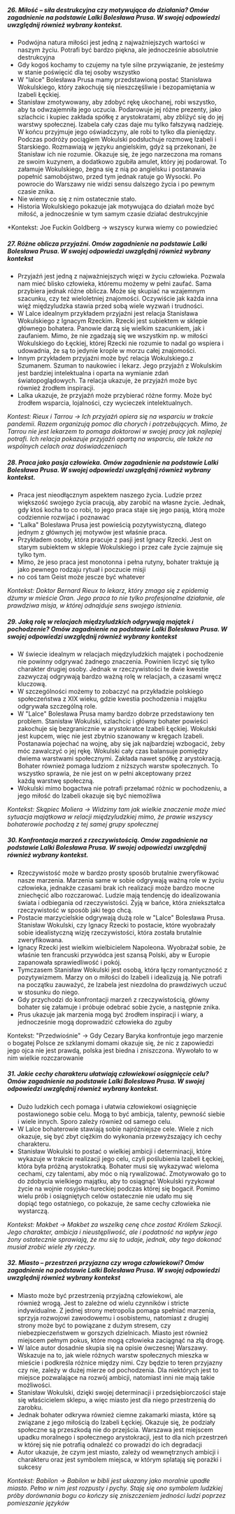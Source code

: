 ##### 26. Miłość – siła destrukcyjna czy motywująca do działania? Omów zagadnienie na podstawie Lalki Bolesława Prusa. W swojej odpowiedzi uwzględnij również wybrany kontekst.

- Podwójna natura miłości jest jedną z najważniejszych wartości w naszym życiu. Potrafi być bardzo piękna, ale jednocześnie absolutnie destrukcyjna
- Gdy kogoś kochamy to czujemy na tyle silne przywiązanie, że jesteśmy w stanie poświęcić dla tej osoby wszystko
- W "lalce" Bolesława Prusa mamy przedstawioną postać Stanisława Wokulskiego, który zakochuję się nieszczęśliwie i bezopamiętania w Izabeli Łęckiej. 
- Stanisław zmotywowany, aby zdobyć rękę ukochanej, robi wszystko, aby ta odwzajemniła jego uczucia. Podarowuje jej różne prezenty, jako szlachcic i kupiec zakłada spółkę z arystokratami, aby zbliżyć się do jej warstwy społecznej. Izabela cały czas daje mu tylko fałszywą nadzieję. W końcu przyjmuje jego oświadczyny, ale robi to tylko dla pieniędzy. Podczas podróży pociągiem Wokulski podsłuchuje rozmowę Izabeli i Starskiego. Rozmawiają w języku angielskim, gdyż są przekonani, że Stanisław ich nie rozumie. Okazuje się, że jego narzeczona ma romans ze swoim kuzynem, a dodatkowo zgubiła amulet, który jej podarował. To załamuje Wokulskiego, żegna się z nią po angielsku i postanawia popełnić samobójstwo, przed tym jednak ratuje go Wysocki. Po powrocie do Warszawy nie widzi sensu dalszego życia i po pewnym czasie znika. 
- Nie wiemy co się z nim ostatecznie stało. 
- Historia Wokulskiego pokazuje jak motywująca do działań może być miłość, a jednocześnie w tym samym czasie działać destrukcyjnie

*Kontekst: Joe Fuckin Goldberg -> wszyscy kurwa wiemy co powiedzieć 

##### 27. Różne oblicza przyjaźni. Omów zagadnienie na podstawie Lalki Bolesława Prusa. W swojej odpowiedzi uwzględnij również wybrany kontekst

- Przyjaźń jest jedną z najważniejszych więzi w życiu człowieka. Pozwala nam mieć blisko człowieka, któremu możemy w pełni zaufać. Sama przybiera jednak różne oblicza. Może się skupiać na wzajemnym szacunku, czy też wieloletniej znajomości. Oczywiście jak każda inna więź międzyludzka stawia przed sobą wiele wyzwań i trudności. 
- W Lalce idealnym przykładem przyjaźni jest relacja Stanisława Wokulskiego z Ignacym Rzeckim. Rzecki jest subiektem w sklepie głównego bohatera. Panowie darzą się wielkim szacunkiem, jak i zaufaniem. Mimo, że nie zgadzają się we wszystkim np. w miłości Wokulskiego do Łęckiej, której Rzecki nie rozumie to nadal go wspiera i udowadnia, że są to jedynie krople w morzu całej znajomości.   
- Innym przykładem przyjaźni może być relacja Wokulskiego.z Szumanem. Szuman to naukowiec i lekarz. Jego przyjaźń z Wokulskim jest  bardziej intelektualna i oparta na wymianie zdań światopoglądowych. Ta relacja ukazuje, że przyjaźń może byc również źrodłem inspiracji. 
- Lalka ukazuje, że przyjaźń może przybierać różne formy. Może być źrodłem wsparcia, lojalności, czy wycieczek intelektualnych.

*Kontest: Rieux i Tarrou -> Ich przyjaźń opiera się na wsparciu w trakcie pandemii. Razem organizują pomoc dla chorych i potrzebujących. Mimo, że Tarrou nie jest lekarzem to pomaga doktorowi w swojej pracy jak najlepiej potrafi. Ich relacja pokazuje przyjaźń opartą na wsparciu, ale także na wspólnych celach oraz doświadczeniach*

##### 28. Praca jako pasja człowieka. Omów zagadnienie na podstawie Lalki Bolesława Prusa. W swojej odpowiedzi uwzględnij również wybrany kontekst.

- Praca jest nieodłącznym aspektem naszego życia. Ludzie przez większość swojego życia pracują, aby zarobić na własne życie. Jednak, gdy ktoś kocha to co robi, to jego praca staje się jego pasją, którą może codziennie rozwijać i poznawać 
- "Lalka" Bolesława Prusa jest powieścią pozytywistyczną, dlatego jednym z głównych jej motywów jest właśnie praca. 
- Przykładem osoby, która pracuje z pasji jest Ignacy Rzecki. Jest on starym subiektem w sklepie Wokulskiego i przez całe życie zajmuje się tylko tym.
- Mimo, że jeso praca jest monotonna i pełna rutyny, bohater traktuje ją jako pewnego rodzaju rytuał i poczucie misji
- no coś tam Geist może jescze być whatever

*Kontekst: Doktor Bernard Rieux to lekarz, który zmaga się z epidemią dżumy w mieście Oran. Jego praca to nie tylko profesjonalne działanie, ale prawdziwa misja, w której odnajduje sens swojego istnienia.*
##### 29. Jaką rolę w relacjach międzyludzkich odgrywają majątek i pochodzenie? Omów zagadnienie na podstawie Lalki Bolesława Prusa. W swojej odpowiedzi uwzględnij również wybrany kontekst

- W świecie idealnym w relacjach międzyludzkich majątek i pochodzenie nie powinny odgrywać żadnego znaczenia. Powinien liczyć się tylko charakter drugiej osoby. Jednak w rzeczywistości te dwie kwestie zazwyczaj odgrywają bardzo ważną rolę w relacjach, a czasami wręcz kluczową. 
- W szczególności możemy to zobaczyć na przykładzie polskiego społeczeństwa z XIX wieku, gdzie kwestia pochodzenia i majątku odgrywała szczególną role.
- W "Lalce" Bolesława Prusa mamy bardzo dobrze przedstawiony ten problem. Stanisław Wokulski, szlachcic i główny bohater powieści zakochuje się bezgranicznie w arystokratce Izabeli Łęckiej. Wokulski jest kupcem, więc nie jest zbytnio szanowany w kręgach Izabeli. Postanawia pojechać na wojnę, aby się jak najbardziej wzbogacić, żeby móc zawalczyć o jej rękę. Wokulski cały czas balansuje pomiędzy dwiema warstwami społecznymi. Zakłada nawet spółkę z arystokracją. Bohater również pomaga ludziom z niższych warstw społecznych. To wszystko sprawia, że nie jest on w pełni akceptowany przez każdą warstwę społeczną. 
- Wokulski mimo bogactwa nie potrafi przełamać różnic w pochodzeniu, a jego miłość do Izabeli okazuje się być niemożliwa

*Kontekst: Skąpiec Moliera -> Widzimy tam jak wielkie znaczenie może mieć sytuacja majątkowa w relacji międzyludzkiej mimo, że prawie wszyscy bohaterowie pochodzą z tej samej grupy społecznej*
##### 30. Konfrontacja marzeń z rzeczywistością. Omów zagadnienie na podstawie Lalki Bolesława Prusa. W swojej odpowiedzi uwzględnij również wybrany kontekst.

- Rzeczywistość może w bardzo prosty sposób brutalnie zweryfikować nasze marzenia. Marzenia same w sobie odgrywają ważną role w życiu człowieka, jednakże czasami brak ich realizacji może bardzo mocne zniechęcić albo rozczarować. Ludzie mają tendencję do idealizowania świata i odbiegania od rzeczywistości. Żyją w bańce, która zniekształca rzeczywistość w sposób jaki tego chcą. 
- Postacie marzycielskie odgrywają dużą role w "Lalce" Bolesława Prusa. Stanisław Wokulski, czy Ignacy Rzecki to postacie, które wyobrażały sobie idealistyczną wizję rzeczywistości, która została brutalnie zweryfikowana. 
- Ignacy Rzecki jest wielkim wielbicielem Napoleona. Wyobrażał sobie, że właśnie ten francuski przywódca jest szansą Polski, aby w Europie zapanowała sprawiedliwość i pokój.
- Tymczasem Stanisław Wokulski jest osobą, która łączy romantyczność z pozytywizmem. Marzy on o miłości do Izabeli i idealizują ją. Nie potrafi na początku zauważyć, że Izabela jest niezdolna do prawdziwych uczuć w stosunku do niego.
- Gdy przychodzi do konfrontacji marzeń z rzeczywistością, główny bohater się załamuje i próbuje odebrać sobie życie, a następnie znika.
- Prus ukazuje jak marzenia mogą być źrodłem inspiracji i wiary, a jednocześnie mogą doprowadzić człowieka do zguby

Kontekst: "Przedwiośnie" -> Gdy Cezary Baryka konfrontuje jego marzenie o bogatej Polsce ze szklanymi domami okazuje się, że nic z zapowiedzi jego ojca nie jest prawdą, polska jest biedna i zniszczona. Wywołało to w nim wielkie rozczarowanie
##### 31. Jakie cechy charakteru ułatwiają człowiekowi osiągnięcie celu? Omów zagadnienie na podstawie Lalki Bolesława Prusa. W swojej odpowiedzi uwzględnij również wybrany kontekst.

- Dużo ludzkich cech pomaga i ułatwia człowiekowi osiągnięcie postawionego sobie celu. Mogą to być ambicja, talenty, pewność siebie i wiele innych. Sporo zależy również od samego celu.
- W Lalce bohaterowie stawiają sobie najróżniejsze cele. Wiele z nich okazuje, się być zbyt ciężkim do wykonania przewyższający ich cechy charakteru. 
- Stanisław Wokulski to postać o wielkiej ambicji i determinacji, które wykazuje w trakcie realizacji jego celu, czyli poślubienia Izabeli Łęckiej, która była próżną arystokratką. Bohater musi się wykazywać wieloma cechami, czy talentami, aby móc o nią rywalizować. Zmotywowało go to do zdobycia wielkiego majątku, aby to osiągnąć Wokulski ryzykował życie na wojnie rosyjsko-tureckiej podczas której się bogacił. Pomimo wielu prób i osiągniętych celów ostatecznie nie udało mu się dopiąć tego ostatniego, co pokazuje, że same cechy człowieka nie wystarczą. 

*Kontekst: Makbet -> Makbet za wszelką cenę chce zostać Królem Szkocji. Jego charakter, ambicja i nieustępliwość, ale i podatność na wpływ jego żony ostatecznie sprawiają, że mu się to udaje, jednak, aby tego dokonać musiał zrobić wiele zły rzeczy.*

##### 32. Miasto – przestrzeń przyjazna czy wroga człowiekowi? Omów zagadnienie na podstawie Lalki Bolesława Prusa. W swojej odpowiedzi uwzględnij również wybrany kontekst

- Miasto może być przestrzenią przyjaźną człowiekowi, ale również wrogą. Jest to zależne od wielu czynników i stricte indywidualne. Z jednej strony metropolia pomaga spełniać marzenia, sprzyja rozwojowi zawodowemu i osobistemu, natomiast z drugiej strony może być to powiązane z dużym stresem, czy niebezpieczeństwem w gorszych dzielnicach. Miasto jest również miejscem pełnym pokus, które mogą człowieka zaciągnąć na złą drogę. 
- W lalce autor dosadnie skupia się na opisie ówczesnej Warszawy. Wskazuje na to, jak wiele różnych warstw społecznych mieszka w mieście i podkreśla różnice między nimi. Czy będzie to teren przyjazny czy nie, zależy w dużej mierze od pochodzenia. Dla niektórych jest to miejsce pozwalające na rozwój ambicji, natomiast inni nie mają takie możliwości. 
- Stanisław Wokulski, dzięki swojej determinacji i przedsiębiorczości staje się właścicielem sklepu, a więc miasto jest dla niego przestrzenią do zarobku. 
- Jednak bohater odkrywa również ciemne zakamarki miasta, które są związane z jego miłością do Izabeli Łęckiej. Okazuje się, że podziały społeczne są przeszkodą nie do przejścia. Warszawa jest miejscem upadku moralnego i społecznego arystokracji, jest to dla nich przestrzeń w której się nie potrafią odnaleźć co prowadzi do ich degradacji
- Autor ukazuje, że czym jest miasto, zależy od wewnętrznych ambicji i charakteru oraz jest symbolem miejsca, w którym splatają się porażki i sukcesy

*Kontekst: Babilon -> Babilon w bibli jest ukazany jako moralnie upadłe miasto. Pełno w nim jest rozpusty i pychy. Staję się ono symbolem ludzkiej próby dorównania bogu co kończy się zniszczeniem jedności ludzi poprzez pomieszanie języków*